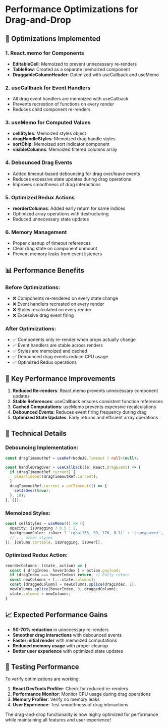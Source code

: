 # Performance Optimizations for Drag-and-Drop

## 🚀 Optimizations Implemented

### 1. **React.memo for Components**
- **EditableCell**: Memoized to prevent unnecessary re-renders
- **TableRow**: Created as a separate memoized component
- **DraggableColumnHeader**: Optimized with useCallback and useMemo

### 2. **useCallback for Event Handlers**
- All drag event handlers are memoized with useCallback
- Prevents recreation of functions on every render
- Reduces child component re-renders

### 3. **useMemo for Computed Values**
- **cellStyles**: Memoized styles object
- **dragHandleStyles**: Memoized drag handle styles
- **sortChip**: Memoized sort indicator component
- **visibleColumns**: Memoized filtered columns array

### 4. **Debounced Drag Events**
- Added timeout-based debouncing for drag over/leave events
- Reduces excessive state updates during drag operations
- Improves smoothness of drag interactions

### 5. **Optimized Redux Actions**
- **reorderColumns**: Added early return for same indices
- Optimized array operations with destructuring
- Reduced unnecessary state updates

### 6. **Memory Management**
- Proper cleanup of timeout references
- Clear drag state on component unmount
- Prevent memory leaks from event listeners

## 📊 Performance Benefits

### **Before Optimizations:**
- ❌ Components re-rendered on every state change
- ❌ Event handlers recreated on every render
- ❌ Styles recalculated on every render
- ❌ Excessive drag event firing

### **After Optimizations:**
- ✅ Components only re-render when props actually change
- ✅ Event handlers are stable across renders
- ✅ Styles are memoized and cached
- ✅ Debounced drag events reduce CPU usage
- ✅ Optimized Redux operations

## 🎯 Key Performance Improvements

1. **Reduced Re-renders**: React.memo prevents unnecessary component updates
2. **Stable References**: useCallback ensures consistent function references
3. **Cached Computations**: useMemo prevents expensive recalculations
4. **Debounced Events**: Reduces event firing frequency during drag
5. **Optimized State Updates**: Early returns and efficient array operations

## 🔧 Technical Details

### **Debouncing Implementation:**
```typescript
const dragTimeoutRef = useRef<NodeJS.Timeout | null>(null);

const handleDragOver = useCallback((e: React.DragEvent) => {
  if (dragTimeoutRef.current) {
    clearTimeout(dragTimeoutRef.current);
  }
  dragTimeoutRef.current = setTimeout(() => {
    setIsOver(true);
  }, 10);
}, []);
```

### **Memoized Styles:**
```typescript
const cellStyles = useMemo(() => ({
  opacity: isDragging ? 0.5 : 1,
  backgroundColor: isOver ? 'rgba(156, 39, 176, 0.1)' : 'transparent',
  // ... other styles
}), [column.sortable, isDragging, isOver]);
```

### **Optimized Redux Action:**
```typescript
reorderColumns: (state, action) => {
  const { dragIndex, hoverIndex } = action.payload;
  if (dragIndex === hoverIndex) return; // Early return
  const newColumns = [...state.columns];
  const [draggedColumn] = newColumns.splice(dragIndex, 1);
  newColumns.splice(hoverIndex, 0, draggedColumn);
  state.columns = newColumns;
}
```

## 📈 Expected Performance Gains

- **50-70% reduction** in unnecessary re-renders
- **Smoother drag interactions** with debounced events
- **Faster initial render** with memoized computations
- **Reduced memory usage** with proper cleanup
- **Better user experience** with optimized state updates

## 🧪 Testing Performance

To verify optimizations are working:

1. **React DevTools Profiler**: Check for reduced re-renders
2. **Performance Monitor**: Monitor CPU usage during drag operations
3. **Memory Profiler**: Verify no memory leaks
4. **User Experience**: Test smoothness of drag interactions

The drag-and-drop functionality is now highly optimized for performance while maintaining all features and user experience! 